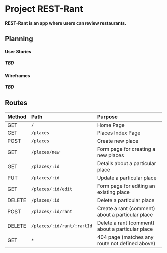 # Project REST-Rant
#### REST-Rant is an app where users can review restaurants.

## Planning
#### User Stories
##### TBD
#### Wireframes
##### TBD

## Routes

| Method | Path                       | Purpose                                          |
| :----- | :------------------------- | :----------------------------------------------- |
| GET    | `/`                        | Home Page                                        |
| GET    | `/places`                  | Places Index Page                                |
| POST   | `/places`                  | Create new place                                 |
| GET    | `/places/new`              | Form page for creating a new places              |
| GET    | `/places/:id`              | Details about a particular place                 |
| PUT    | `/places/:id`              | Update a particular place                        |
| GET    | `/places/:id/edit`         | Form page for editing an existing place          |
| DELETE | `/places/:id`              | Delete a particular place                        |
| POST   | `/places/:id/rant`         | Create a rant (comment) about a particular place |
| DELETE | `/places/:id/rant/:rantId` | Delete a rant (comment) about a particular place |
| GET    | `*`                        | 404 page (matches any route not defined above)   |